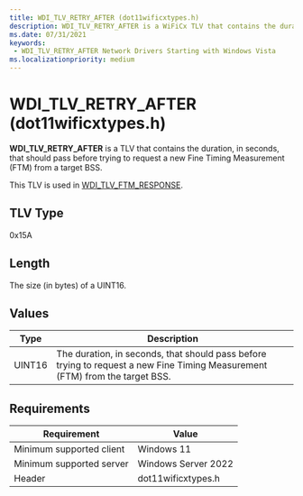 ```yaml
---
title: WDI_TLV_RETRY_AFTER (dot11wificxtypes.h)
description: WDI_TLV_RETRY_AFTER is a WiFiCx TLV that contains the duration, in seconds, that should pass before trying to request a new Fine Timing Measurement (FTM) from a target BSS.
ms.date: 07/31/2021
keywords:
 - WDI_TLV_RETRY_AFTER Network Drivers Starting with Windows Vista
ms.localizationpriority: medium
---
```


# WDI_TLV_RETRY_AFTER  (dot11wificxtypes.h)

**WDI_TLV_RETRY_AFTER** is a TLV that contains the duration, in seconds, that should pass before trying to request a new Fine Timing Measurement (FTM) from a target BSS.

This TLV is used in [WDI_TLV_FTM_RESPONSE](wdi-tlv-ftm-response.md).

## TLV Type

0x15A

## Length

The size (in bytes) of a UINT16.

## Values

| Type | Description |
| --- | --- |
| UINT16 | The duration, in seconds, that should pass before trying to request a new Fine Timing Measurement (FTM) from the target BSS. |

## Requirements

|Requirement|Value|
|--- |--- |
|Minimum supported client|Windows 11|
|Minimum supported server|Windows Server 2022|
|Header|dot11wificxtypes.h|